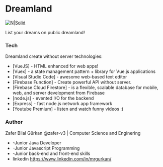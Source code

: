 # Dreamland

[![N|Solid](https://cldup.com/dTxpPi9lDf.thumb.png)](https://nodesource.com/products/nsolid)

List your dreams on public dreamland!

### Tech

Dreamland create without server technologies:

* [VueJS] - HTML enhanced for web apps!
* [Vuex]  - a state management pattern + library for Vue.js applications
* [Visual Studio Code] - awesome web-based text editor
* [Firebase Function] - Create powerful API without server.
* [Firebase Cloud Firestore] - is a flexible, scalable database for mobile, web, and server development from Firebase
* [node.js] - evented I/O for the backend
* [Express] - fast node.js network app framework
* [Youtube Premium] - listen and watch funny videos :)

### Author

Zafer Bilal Gürkan @zafer-v3 | Computer Science and Enginering
*    -Junior Java Developer
*    -Junior Javascript Programming
*    -Junior back-end and front-end skills
* linkedin <https://www.linkedin.com/in/mrgurkan/>
